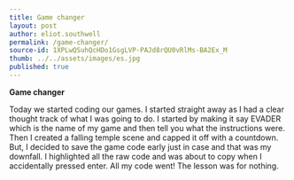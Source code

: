 ```yaml
---
title: Game changer
layout: post
author: eliot.southwell
permalink: /game-changer/
source-id: 1XPLwQSuhQcHDo1GsgLVP-PAJd8rQU0vRlMs-BA2Ex_M
thumb: ../../assets/images/es.jpg
published: true
---
```

**Game changer**

Today we started coding our games. I started straight away as I had a clear thought track of what I was going to do. I started by making it say EVADER which is the name of my game and then tell you what the instructions were. Then I created a falling temple scene and capped it off with a countdown. But, I decided to save the game code early just in case and that was my downfall. I highlighted all the raw code and was about to copy when I accidentally pressed enter. All my code went! The lesson was for nothing.


